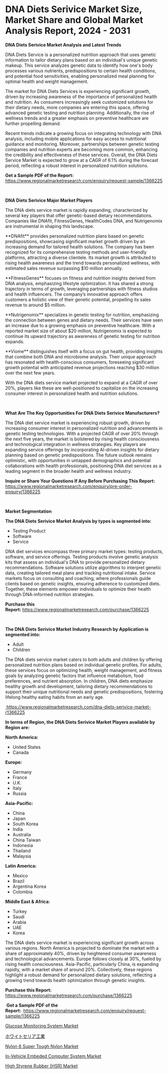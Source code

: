 <p><h1>DNA Diets Serivice Market Size, Market Share and Global Market Analysis Report, 2024 - 2031</h1></p><p><strong>DNA Diets Serivice Market Analysis and Latest Trends</strong></p>
<p><p>DNA Diets Service is a personalized nutrition approach that uses genetic information to tailor dietary plans based on an individual's unique genetic makeup. This service analyzes genetic data to identify how one's body processes various nutrients, predispositions to certain health conditions, and potential food sensitivities, enabling personalized meal planning for optimal health and weight management.</p><p>The market for DNA Diets Services is experiencing significant growth, driven by increasing awareness of the importance of personalized health and nutrition. As consumers increasingly seek customized solutions for their dietary needs, more companies are entering this space, offering advanced genetic testing and nutrition planning. Additionally, the rise of wellness trends and a greater emphasis on preventive healthcare are further propelling demand.</p><p>Recent trends indicate a growing focus on integrating technology with DNA analysis, including mobile applications for easy access to nutritional guidance and monitoring. Moreover, partnerships between genetic testing companies and nutrition experts are becoming more common, enhancing the credibility and effectiveness of these services. Overall, the DNA Diets Service Market is expected to grow at a CAGR of 6.1% during the forecast period, reflecting a robust interest in personalized nutrition solutions.</p></p>
<p><strong>Get a Sample PDF of the Report:&nbsp;</strong> <a href="https://www.regionalmarketresearch.com/enquiry/request-sample/1366225">https://www.regionalmarketresearch.com/enquiry/request-sample/1366225</a></p>
<p>&nbsp;</p>
<p><strong>DNA Diets Serivice Major Market Players</strong></p>
<p><p>The DNA diets service market is rapidly expanding, characterized by several key players that offer genetic-based dietary recommendations. Companies like DNAfit, FitnessGenes, HealthCodes DNA, and Nutrigenomix are instrumental in shaping this landscape.</p><p>**DNAfit** provides personalized nutrition plans based on genetic predispositions, showcasing significant market growth driven by an increasing demand for tailored health solutions. The company has been recognized for its comprehensive testing methods and user-friendly platforms, attracting a diverse clientele. Its market growth is attributed to rising health awareness and the trend towards personalized wellness, with estimated sales revenue surpassing $10 million annually.</p><p>**FitnessGenes** focuses on fitness and nutrition insights derived from DNA analysis, emphasizing lifestyle optimization. It has shared a strong trajectory in terms of growth, leveraging partnerships with fitness studios and health influencers. The company’s innovative approach offers customers a holistic view of their genetic potential, propelling its sales revenue to around $5 million.</p><p>**Nutrigenomix** specializes in genetic testing for nutrition, emphasizing the connection between genes and dietary needs. Their services have seen an increase due to a growing emphasis on preventive healthcare. With a reported market size of about $20 million, Nutrigenomix is expected to continue its upward trajectory as awareness of genetic testing for nutrition expands.</p><p>**Viome** distinguishes itself with a focus on gut health, providing insights that combine both DNA and microbiome analysis. Their unique approach has resonated with health-conscious consumers, foreseeing significant growth potential with anticipated revenue projections reaching $30 million over the next few years.</p><p>With the DNA diets service market projected to expand at a CAGR of over 20%, players like these are well-positioned to capitalize on the increasing consumer interest in personalized health and nutrition solutions.</p></p>
<p>&nbsp;</p>
<p><strong>What Are The Key Opportunities For DNA Diets Serivice Manufacturers?</strong></p>
<p><p>The DNA diet service market is experiencing robust growth, driven by increasing consumer interest in personalized nutrition and advancements in genetic testing technologies. With a projected CAGR of over 20% through the next five years, the market is bolstered by rising health consciousness and technological integration in wellness strategies. Key players are expanding service offerings by incorporating AI-driven insights for dietary planning based on genetic predispositions. The future outlook remains optimistic, with opportunities in untapped demographics and potential collaborations with health professionals, positioning DNA diet services as a leading segment in the broader health and wellness industry.</p></p>
<p><strong>Inquire or Share Your Questions If Any Before Purchasing This Report:</strong> <a href="https://www.regionalmarketresearch.com/enquiry/pre-order-enquiry/1366225">https://www.regionalmarketresearch.com/enquiry/pre-order-enquiry/1366225</a></p>
<p>&nbsp;</p>
<p><strong>Market Segmentation</strong></p>
<p><strong>The DNA Diets Serivice Market Analysis by types is segmented into:</strong></p>
<p><ul><li>Testing Product</li><li>Software</li><li>Service</li></ul></p>
<p><p>DNA diet services encompass three primary market types: testing products, software, and service offerings. Testing products involve genetic analysis kits that assess an individual's DNA to provide personalized dietary recommendations. Software solutions utilize algorithms to interpret genetic data, creating tailored meal plans and tracking nutritional intake. Service markets focus on consulting and coaching, where professionals guide clients based on genetic insights, ensuring adherence to customized diets. Together, these elements empower individuals to optimize their health through DNA-informed nutrition strategies.</p></p>
<p><strong>Purchase this Report:&nbsp;</strong><a href="https://www.regionalmarketresearch.com/purchase/1366225">https://www.regionalmarketresearch.com/purchase/1366225</a></p>
<p>&nbsp;</p>
<p><strong>The DNA Diets Serivice Market Industry Research by Application is segmented into:</strong></p>
<p><ul><li>Adult</li><li>Children</li></ul></p>
<p><p>The DNA diets service market caters to both adults and children by offering personalized nutrition plans based on individual genetic profiles. For adults, these services focus on optimizing health, weight management, and fitness goals by analyzing genetic factors that influence metabolism, food preferences, and nutrient absorption. In children, DNA diets emphasize healthy growth and development, tailoring dietary recommendations to support their unique nutritional needs and genetic predispositions, fostering lifelong healthy eating habits from an early age.</p></p>
<p><a href="https://www.regionalmarketresearch.com/dna-diets-serivice-market-r1366225">&nbsp;https://www.regionalmarketresearch.com/dna-diets-serivice-market-r1366225</a></p>
<p><strong>In terms of Region, the DNA Diets Serivice Market Players available by Region are:</strong></p>
<p>
    <p> <strong> North America: </strong>
        <ul>
            <li>United States</li>
            <li>Canada</li>
        </ul>
        </p> 
    <p> <strong> Europe: </strong>
        <ul>
            <li>Germany</li>
            <li>France</li>
            <li>U.K.</li>
            <li>Italy</li>
            <li>Russia</li>
        </ul>
        </p> 
    <p> <strong> Asia-Pacific: </strong>
        <ul>
            <li>China</li>
            <li>Japan</li>
            <li>South Korea</li>
            <li>India</li>
            <li>Australia</li>
            <li>China Taiwan</li>
            <li>Indonesia</li>
            <li>Thailand</li>
            <li>Malaysia</li>
        </ul>
        </p> 
    <p> <strong> Latin America: </strong>
        <ul>
            <li>Mexico</li>
            <li>Brazil</li>
            <li>Argentina Korea</li>
            <li>Colombia</li>
        </ul>
        </p> 
    <p> <strong> Middle East & Africa: </strong>
        <ul>
            <li>Turkey</li>
            <li>Saudi</li>
            <li>Arabia</li>
            <li>UAE</li>
            <li>Korea</li>
        </ul>
    </p>
    </p>
<p><p>The DNA diets service market is experiencing significant growth across various regions. North America is projected to dominate the market with a share of approximately 40%, driven by heightened consumer awareness and technological advancements. Europe follows closely at 30%, fueled by rising health consciousness. Asia-Pacific, particularly China, is expanding rapidly, with a market share of around 20%. Collectively, these regions highlight a robust demand for personalized dietary solutions, reflecting a growing trend towards health optimization through genetic insights.</p></p>
<p><strong>Purchase this Report: </strong><a href="https://www.regionalmarketresearch.com/purchase/1366225">https://www.regionalmarketresearch.com/purchase/1366225</a></p>
<p>&nbsp;<strong>Get a Sample PDF of the Report:&nbsp;&nbsp;</strong><a href="https://www.regionalmarketresearch.com/enquiry/request-sample/1366225">https://www.regionalmarketresearch.com/enquiry/request-sample/1366225</a></p>
<p><strong></strong></p>
<p><p><a href="https://www.linkedin.com/pulse/global-glucose-monitoring-system-market-share-growth-opportunities-poref">Glucose Monitoring System Market</a></p><p><a href="https://medium.com/@oswaldheman9gu/%E3%83%9B%E3%83%AF%E3%82%A4%E3%83%88%E3%82%BB%E3%83%AA%E3%82%A2%E7%94%A3%E6%A5%AD%E5%B8%82%E5%A0%B4%E8%AA%BF%E6%9F%BB%E5%A0%B1%E5%91%8A%E6%9B%B8%E3%81%AB%E3%81%AF-2024%E5%B9%B4%E3%81%8B%E3%82%892031%E5%B9%B4%E3%81%BE%E3%81%A7%E3%81%AE7-7-%E3%81%AEcagr%E3%81%A7%E4%BA%88%E6%B8%AC%E3%81%95%E3%82%8C%E3%81%9F%E5%B8%82%E5%A0%B4%E8%A6%8F%E6%A8%A1-%E5%B8%82%E5%A0%B4%E3%82%B7%E3%82%A7%E3%82%A2-%E6%88%90%E9%95%B7%E7%8E%87%E3%81%AB%E9%96%A2%E3%81%99%E3%82%8B%E5%88%86%E6%9E%90%E3%81%8C%E5%90%AB%E3%81%BE%E3%82%8C%E3%81%A6%E3%81%84%E3%81%BE%E3%81%99-26dea2de5d79?postPublishedType=repub">ホワイトセリア工業</a></p><p><a href="https://medium.com/@bertfeil67567/global-perspectives-on-nylon-6-super-tough-nylon-market-trends-challenges-and-forecast-2024-3513e7048ae1">Nylon 6 Super Tough Nylon Market</a></p><p><a href="https://github.com/JamesCox407/Market-Research-Report-List-1/blob/main/in-vehicle-embeded-computer-system-market.md">In-Vehicle Embeded Computer System Market</a></p><p><a href="https://issuu.com/reportprime-2/docs/high-styrene-rubber-hsr-market-size_1252683881511f">High Styrene Rubber (HSR) Market</a></p></p>